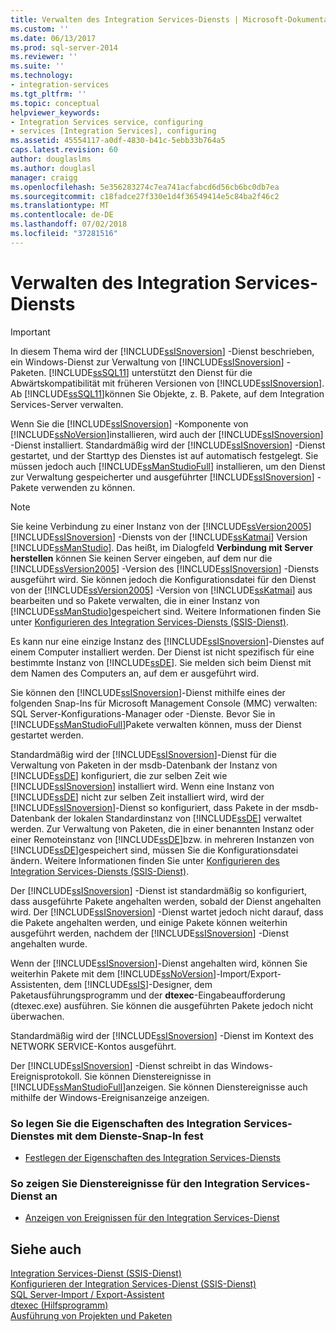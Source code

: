 ```yaml
---
title: Verwalten des Integration Services-Diensts | Microsoft-Dokumentation
ms.custom: ''
ms.date: 06/13/2017
ms.prod: sql-server-2014
ms.reviewer: ''
ms.suite: ''
ms.technology:
- integration-services
ms.tgt_pltfrm: ''
ms.topic: conceptual
helpviewer_keywords:
- Integration Services service, configuring
- services [Integration Services], configuring
ms.assetid: 45554117-a0df-4830-b41c-5ebb33b764a5
caps.latest.revision: 60
author: douglaslms
ms.author: douglasl
manager: craigg
ms.openlocfilehash: 5e356283274c7ea741acfabcd6d56cb6bc0db7ea
ms.sourcegitcommit: c18fadce27f330e1d4f36549414e5c84ba2f46c2
ms.translationtype: MT
ms.contentlocale: de-DE
ms.lasthandoff: 07/02/2018
ms.locfileid: "37281516"
---
```

# <a name="manage-the-integration-services-service"></a>Verwalten des Integration Services-Diensts
    
> [!IMPORTANT]  
>  In diesem Thema wird der [!INCLUDE[ssISnoversion](../includes/ssisnoversion-md.md)] -Dienst beschrieben, ein Windows-Dienst zur Verwaltung von [!INCLUDE[ssISnoversion](../includes/ssisnoversion-md.md)] -Paketen. [!INCLUDE[ssSQL11](../includes/sssql11-md.md)] unterstützt den Dienst für die Abwärtskompatibilität mit früheren Versionen von [!INCLUDE[ssISnoversion](../includes/ssisnoversion-md.md)]. Ab [!INCLUDE[ssSQL11](../includes/sssql11-md.md)]können Sie Objekte, z. B. Pakete, auf dem Integration Services-Server verwalten.  
  
 Wenn Sie die [!INCLUDE[ssISnoversion](../includes/ssisnoversion-md.md)] -Komponente von [!INCLUDE[ssNoVersion](../includes/ssnoversion-md.md)]installieren, wird auch der [!INCLUDE[ssISnoversion](../includes/ssisnoversion-md.md)] -Dienst installiert. Standardmäßig wird der [!INCLUDE[ssISnoversion](../includes/ssisnoversion-md.md)] -Dienst gestartet, und der Starttyp des Dienstes ist auf automatisch festgelegt. Sie müssen jedoch auch [!INCLUDE[ssManStudioFull](../includes/ssmanstudiofull-md.md)] installieren, um den Dienst zur Verwaltung gespeicherter und ausgeführter [!INCLUDE[ssISnoversion](../includes/ssisnoversion-md.md)] -Pakete verwenden zu können.  
  
> [!NOTE]  
>  Sie keine Verbindung zu einer Instanz von der [!INCLUDE[ssVersion2005](../includes/ssversion2005-md.md)] [!INCLUDE[ssISnoversion](../includes/ssisnoversion-md.md)] -Diensts von der [!INCLUDE[ssKatmai](../includes/sskatmai-md.md)] Version [!INCLUDE[ssManStudio](../includes/ssmanstudio-md.md)]. Das heißt, im Dialogfeld **Verbindung mit Server herstellen** können Sie keinen Server eingeben, auf dem nur die [!INCLUDE[ssVersion2005](../includes/ssversion2005-md.md)] -Version des [!INCLUDE[ssISnoversion](../includes/ssisnoversion-md.md)] -Diensts ausgeführt wird. Sie können jedoch die Konfigurationsdatei für den Dienst von der [!INCLUDE[ssVersion2005](../includes/ssversion2005-md.md)] -Version von [!INCLUDE[ssKatmai](../includes/sskatmai-md.md)] aus bearbeiten und so Pakete verwalten, die in einer Instanz von [!INCLUDE[ssManStudio](../includes/ssmanstudio-md.md)]gespeichert sind. Weitere Informationen finden Sie unter [Konfigurieren des Integration Services-Diensts &#40;SSIS-Dienst&#41;](service/integration-services-service-ssis-service.md).  
  
 Es kann nur eine einzige Instanz des [!INCLUDE[ssISnoversion](../includes/ssisnoversion-md.md)]-Dienstes auf einem Computer installiert werden. Der Dienst ist nicht spezifisch für eine bestimmte Instanz von [!INCLUDE[ssDE](../includes/ssde-md.md)]. Sie melden sich beim Dienst mit dem Namen des Computers an, auf dem er ausgeführt wird.  
  
 Sie können den [!INCLUDE[ssISnoversion](../includes/ssisnoversion-md.md)]-Dienst mithilfe eines der folgenden Snap-Ins für Microsoft Management Console (MMC) verwalten: SQL Server-Konfigurations-Manager oder -Dienste. Bevor Sie in [!INCLUDE[ssManStudioFull](../includes/ssmanstudiofull-md.md)]Pakete verwalten können, muss der Dienst gestartet werden.  
  
 Standardmäßig wird der [!INCLUDE[ssISnoversion](../includes/ssisnoversion-md.md)]-Dienst für die Verwaltung von Paketen in der msdb-Datenbank der Instanz von [!INCLUDE[ssDE](../includes/ssde-md.md)] konfiguriert, die zur selben Zeit wie [!INCLUDE[ssISnoversion](../includes/ssisnoversion-md.md)] installiert wird. Wenn eine Instanz von [!INCLUDE[ssDE](../includes/ssde-md.md)] nicht zur selben Zeit installiert wird, wird der [!INCLUDE[ssISnoversion](../includes/ssisnoversion-md.md)]-Dienst so konfiguriert, dass Pakete in der msdb-Datenbank der lokalen Standardinstanz von [!INCLUDE[ssDE](../includes/ssde-md.md)] verwaltet werden. Zur Verwaltung von Paketen, die in einer benannten Instanz oder einer Remoteinstanz von [!INCLUDE[ssDE](../includes/ssde-md.md)]bzw. in mehreren Instanzen von [!INCLUDE[ssDE](../includes/ssde-md.md)]gespeichert sind, müssen Sie die Konfigurationsdatei ändern. Weitere Informationen finden Sie unter [Konfigurieren des Integration Services-Diensts &#40;SSIS-Dienst&#41;](service/integration-services-service-ssis-service.md).  
  
 Der [!INCLUDE[ssISnoversion](../includes/ssisnoversion-md.md)] -Dienst ist standardmäßig so konfiguriert, dass ausgeführte Pakete angehalten werden, sobald der Dienst angehalten wird. Der [!INCLUDE[ssISnoversion](../includes/ssisnoversion-md.md)] -Dienst wartet jedoch nicht darauf, dass die Pakete angehalten werden, und einige Pakete können weiterhin ausgeführt werden, nachdem der [!INCLUDE[ssISnoversion](../includes/ssisnoversion-md.md)] -Dienst angehalten wurde.  
  
 Wenn der [!INCLUDE[ssISnoversion](../includes/ssisnoversion-md.md)]-Dienst angehalten wird, können Sie weiterhin Pakete mit dem [!INCLUDE[ssNoVersion](../includes/ssnoversion-md.md)]-Import/Export-Assistenten, dem [!INCLUDE[ssIS](../includes/ssis-md.md)]-Designer, dem Paketausführungsprogramm und der **dtexec**-Eingabeaufforderung (dtexec.exe) ausführen. Sie können die ausgeführten Pakete jedoch nicht überwachen.  
  
 Standardmäßig wird der [!INCLUDE[ssISnoversion](../includes/ssisnoversion-md.md)] -Dienst im Kontext des NETWORK SERVICE-Kontos ausgeführt.  
  
 Der [!INCLUDE[ssISnoversion](../includes/ssisnoversion-md.md)] -Dienst schreibt in das Windows-Ereignisprotokoll. Sie können Dienstereignisse in [!INCLUDE[ssManStudioFull](../includes/ssmanstudiofull-md.md)]anzeigen. Sie können Dienstereignisse auch mithilfe der Windows-Ereignisanzeige anzeigen.  
  
### <a name="to-set-properties-of-integration-services-service-using-the-services-snap-in"></a>So legen Sie die Eigenschaften des Integration Services-Dienstes mit dem Dienste-Snap-In fest  
  
-   [Festlegen der Eigenschaften des Integration Services-Diensts](../../2014/integration-services/set-the-properties-of-the-integration-services-service.md)  
  
### <a name="to-view-service-events-for-integration-services-service"></a>So zeigen Sie Dienstereignisse für den Integration Services-Dienst an  
  
-   [Anzeigen von Ereignissen für den Integration Services-Dienst](../../2014/integration-services/view-events-for-the-integration-services-service.md)  
  
## <a name="see-also"></a>Siehe auch  
 [Integration Services-Dienst &#40;SSIS-Dienst&#41;](service/integration-services-service-ssis-service.md)   
 [Konfigurieren der Integration Services-Dienst &#40;SSIS-Dienst&#41;](configuring-the-integration-services-service-ssis-service.md)   
 [SQL Server-Import / Export-Assistent](import-export-data/import-and-export-data-with-the-sql-server-import-and-export-wizard.md)   
 [dtexec (Hilfsprogramm)](packages/dtexec-utility.md)   
 [Ausführung von Projekten und Paketen](packages/run-integration-services-ssis-packages.md)  
  
  
